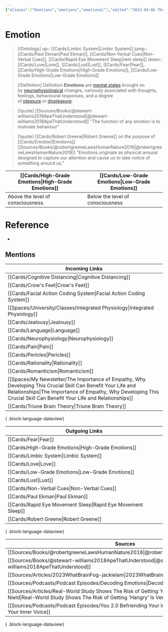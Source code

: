 ```yaml
---
{"aliases":["Emotions","emotions","emotional"],"edited":"2023-04-06 Thu","date created":"2022-12-20 Tue","dg-publish":true,"permalink":"/cards/emotion/","dgPassFrontmatter":true}
---
```


# Emotion

> [!Ontology]
> up:: [[Cards/Limbic System\|Limbic System]]
> jump:: [[Cards/Paul Ekman\|Paul Ekman]], [[Cards/Non-Verbal Cues\|Non-Verbal Cues]], [[Cards/Rapid Eye Movement Sleep\|rem sleep]]
> down:: [[Cards/Love\|Love]], [[Cards/Lust\|Lust]], [[Cards/Fear\|Fear]], [[Cards/High-Grade Emotions\|High-Grade Emotions]], [[Cards/Low-Grade Emotions\|Low-Grade Emotions]]

> [!Definition] Definition
> **Emotions** are [mental states](https://en.wikipedia.org/wiki/Mental_state "Mental state") brought on by [neurophysiological](https://en.wikipedia.org/wiki/Neurophysiology "Neurophysiology") changes, variously associated with thoughts, feelings, behavioural responses, and a degree of [pleasure](https://en.wikipedia.org/wiki/Pleasure "Pleasure") or [displeasure](https://en.wikipedia.org/wiki/Suffering "Suffering").

> [!quote] [[Sources/Books/@stewart-williams2018ApeThatUnderstood\|@stewart-williams2018ApeThatUnderstood]]
> "The function of any emotion is to motivate behaviour"

> [!quote] [[Cards/Robert Greene\|Robert Greene]] on the purpose of [[Cards/Emotion\|Emotions]] [[Sources/Books/@robertgreeneLawsHumanNature2018\|@robertgreeneLawsHumanNature2018]]
> "Emotions originate as physical arousal designed to capture our attention and cause us to take notice of something around us."

| [[Cards/High-Grade Emotions\|High-Grade Emotions]]           | [[Cards/Low-Grade Emotions\|Low-Grade Emotions]] |
| --------------------------------- | ---------------------- |
| Above the level of consciousness. | Below the level of consciousness                       |

# Reference

- 

## Mentions

| Incoming Links                                                                                                                                                                                                                         |
| -------------------------------------------------------------------------------------------------------------------------------------------------------------------------------------------------------------------------------------- |
| [[Cards/Cognitive Distancing\|Cognitive Distancing]]                                                                                                                                                                                |
| [[Cards/Crow's Feet\|Crow's Feet]]                                                                                                                                                                                                  |
| [[Cards/Facial Action Coding System\|Facial Action Coding System]]                                                                                                                                                                  |
| [[Spaces/University/Classes/Integrated Physiology\|Integrated Physiology]]                                                                                                                                                          |
| [[Cards/Jealousy\|Jealousy]]                                                                                                                                                                                                        |
| [[Cards/Language\|Language]]                                                                                                                                                                                                        |
| [[Cards/Neurophysiology\|Neurophysiology]]                                                                                                                                                                                          |
| [[Cards/Pain\|Pain]]                                                                                                                                                                                                                |
| [[Cards/Pericles\|Pericles]]                                                                                                                                                                                                        |
| [[Cards/Rationality\|Rationality]]                                                                                                                                                                                                  |
| [[Cards/Romanticism\|Romanticism]]                                                                                                                                                                                                  |
| [[Spaces/My Newsletter/The Importance of Empathy, Why Developing This Crucial Skill Can Benefit Your Life and Relationships\|The Importance of Empathy, Why Developing This Crucial Skill Can Benefit Your Life and Relationships]] |
| [[Cards/Triune Brain Theory\|Triune Brain Theory]]                                                                                                                                                                                  |

{ .block-language-dataview}

| Outgoing Links                                                  |
| --------------------------------------------------------------- |
| [[Cards/Fear\|Fear]]                                         |
| [[Cards/High-Grade Emotions\|High-Grade Emotions]]           |
| [[Cards/Limbic System\|Limbic System]]                       |
| [[Cards/Love\|Love]]                                         |
| [[Cards/Low-Grade Emotions\|Low-Grade Emotions]]             |
| [[Cards/Lust\|Lust]]                                         |
| [[Cards/Non-Verbal Cues\|Non-Verbal Cues]]                   |
| [[Cards/Paul Ekman\|Paul Ekman]]                             |
| [[Cards/Rapid Eye Movement Sleep\|Rapid Eye Movement Sleep]] |
| [[Cards/Robert Greene\|Robert Greene]]                       |

{ .block-language-dataview}

| Sources                                                                                                                                                                              |
| ------------------------------------------------------------------------------------------------------------------------------------------------------------------------------------ |
| [[Sources/Books/@robertgreeneLawsHumanNature2018\|@robertgreeneLawsHumanNature2018]]                                                                                              |
| [[Sources/Books/@stewart-williams2018ApeThatUnderstood\|@stewart-williams2018ApeThatUnderstood]]                                                                                  |
| [[Sources/Articles/2023WhatBrainFog-jackielam\|2023WhatBrainFog-jackielam]]                                                                                                       |
| [[Sources/Podcasts/Podcast Episodes/Decoding Emotions\|Decoding Emotions]]                                                                                                        |
| [[Sources/Articles/Real-World Study Shows The Risk of Getting 'Hangry' Is Very Real, David Nield\|Real-World Study Shows The Risk of Getting 'Hangry' Is Very Real, David Nield]] |
| [[Sources/Podcasts/Podcast Episodes/You 2.0  Befriending Your Inner Voice\|You 2.0  Befriending Your Inner Voice]]                                                                |

{ .block-language-dataview}